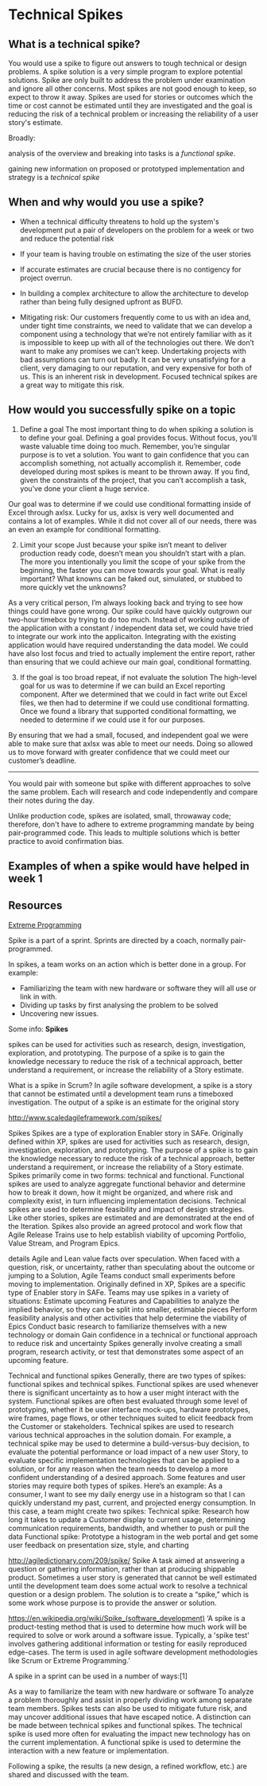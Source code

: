 # Technical Spikes

## What is a technical spike?
You would use a spike to figure out answers to tough technical or design problems. A spike solution is a very simple program to explore potential solutions. Spike are only built to address the problem under examination and ignore all other concerns. Most spikes are not good enough to keep, so expect to throw it away. Spikes are used for stories or outcomes which the time or cost cannot be estimated until they are  investigated and the goal is reducing the risk of a technical problem or increasing the reliability of a user story's estimate.


Broadly:

analysis of the overview and breaking into tasks is a _functional spike_. 

gaining new information on proposed or prototyped implementation and strategy is a _technical spike_



## When and why would you use a spike?
* When a technical difficulty threatens to hold up the system's development put a pair of developers on the problem for a week or two and reduce the potential risk
* If your team is having trouble on estimating the size of the user stories 
  
*    If accurate estimates are crucial because there is no contigency for project overrun.
    
 *   In building a complex architecture to allow the architecture to develop rather than being fully designed upfront as BUFD.
 *   Mitigating risk: Our customers frequently come to us with an idea and, under tight time constraints, we need to validate that we can develop a component using a technology that we’re not entirely familiar with as it is impossible to keep up with all of the technologies out there. We don’t want to make any promises we can’t keep. Undertaking projects with bad assumptions can turn out badly. It can be very unsatisfying for a client, very damaging to our reputation, and very expensive for both of us. This is an inherent risk in development. Focused technical spikes are a great way to mitigate this risk.
  


## How would you successfully spike on a topic
 1. Define a goal
The most important thing to do when spiking a solution is to define your goal. Defining a goal provides focus. Without focus, you’ll waste valuable time doing too much. Remember, you’re singular purpose is to vet a solution. You want to gain confidence that you can accomplish something, not actually accomplish it. Remember, code developed during most spikes is meant to be thrown away. If you find, given the constraints of the project, that you can’t accomplish a task, you’ve done your client a huge service.

Our goal was to determine if we could use conditional formatting inside of Excel through axlsx. Lucky for us, axlsx is very well documented and contains a lot of examples. While it did not cover all of our needs, there was an even an example for conditional formatting.

2. Limit your scope
Just because your spike isn’t meant to deliver production ready code, doesn’t mean you shouldn’t start with a plan. The more you intentionally you limit the scope of your spike from the beginning, the faster you can move towards your goal. What is really important? What knowns can be faked out, simulated, or stubbed to more quickly vet the unknowns?

As a very critical person, I’m always looking back and trying to see how things could have gone wrong. Our spike could have quickly outgrown our two-hour timebox by trying to do too much. Instead of working outside of the application with a constant / independent data set, we could have tried to integrate our work into the applicaiton. Integrating with the existing application would have required understanding the data model. We could have also lost focus and tried to actually implement the entire report, rather than ensuring that we could achieve our main goal, conditional formatting.

3. If the goal is too broad repeat, if not evaluate the solution
The high-level goal for us was to determine if we can build an Excel reporting component. After we determined that we could in fact write out Excel files, we then had to determine if we could use conditional formatting. Once we found a library that supported conditional formatting, we needed to determine if we could use it for our purposes.

By ensuring that we had a small, focused, and independent goal we were able to make sure that axlsx was able to meet our needs. Doing so allowed us to move forward with greater confidence that we could meet our customer’s deadline.
 
 ----
 
 
You would pair with someone but spike with different approaches to solve the same problem. Each will research and code independently and compare their notes during the day.

 Unlike production code, spikes are isolated, small, throwaway code; therefore, don't have to adhere to extreme programming  mandate by being pair-programmed code. This leads to multiple solutions which is better practice to avoid confirmation bias.

## Examples of when a spike would have helped in week 1

## Resources 
[Extreme Programming](http://www.extremeprogramming.org/rules/spike.html)


Spike is a part of a sprint.
Sprints are directed by a coach, normally pair-programmed.

In spikes, a team works on an action which is better done in a group.
For example:
* Familiarizing the team with new hardware or software they will all use or link in with.
* Dividing up tasks by first analysing the problem to be solved
* Uncovering new issues.




Some info:
**Spikes**

spikes can be used for activities such as research, design, investigation, exploration, and prototyping. The purpose of a spike is to gain the knowledge necessary to reduce the risk of a technical approach, better understand a requirement, or increase the reliability of a Story estimate.


What is a spike in Scrum?
In agile software development, a spike is a story that cannot be estimated until a development team runs a timeboxed investigation. The output of a spike is an estimate for the original story




http://www.scaledagileframework.com/spikes/

Spikes 
Spikes are a type of exploration Enabler story in SAFe. Originally defined within XP, spikes are used for activities such as research, design, investigation, exploration, and prototyping. The purpose of a spike is to gain the knowledge necessary to reduce the risk of a technical approach, better understand a requirement, or increase the reliability of a Story estimate. Spikes primarily come in two forms: technical and functional. 
Functional spikes are used to analyze aggregate functional behavior and determine how to break it down, how it might be organized, and where risk and complexity exist, in turn influencing implementation decisions. 
Technical spikes are used to determine feasibility and impact of design strategies. Like other stories, spikes are estimated and are demonstrated at the end of the Iteration. Spikes also provide an agreed protocol and work flow that Agile Release Trains use to help establish viability of upcoming Portfolio, Value Stream, and Program Epics.

details
Agile and Lean value facts over speculation. When faced with a question, risk, or uncertainty, rather than speculating about the outcome or jumping to a Solution, Agile Teams conduct small experiments before moving to implementation. Originally defined in XP, Spikes are a specific type of Enabler story in SAFe. Teams may use spikes in a variety of situations: Estimate upcoming Features and Capabilities to analyze the implied behavior, so they can be split into smaller, estimable pieces Perform feasibility analysis and other activities that help determine the viability of Epics Conduct basic research to familiarize themselves with a new technology or domain Gain confidence in a technical or functional approach to reduce risk and uncertainty Spikes generally involve creating a small program, research activity, or test that demonstrates some aspect of an upcoming feature. 

Technical and functional spikes 
Generally, there are two types of spikes: functional spikes and technical spikes. Functional spikes are used whenever there is significant uncertainty as to how a user might interact with the system. Functional spikes are often best evaluated through some level of prototyping, whether it be user interface mock-ups, hardware prototypes, wire frames, page flows, or other techniques suited to elicit feedback from the Customer or stakeholders. 
Technical spikes are used to research various technical approaches in the solution domain. For example, a technical spike may be used to determine a build-versus-buy decision, to evaluate the potential performance or load impact of a new user Story, to evaluate specific implementation technologies that can be applied to a solution, or for any reason when the team needs to develop a more confident understanding of a desired approach. Some features and user stories may require both types of spikes. Here’s an example: As a consumer, I want to see my daily energy use in a histogram so that I can quickly understand my past, current, and projected energy consumption. In this case, a team might create two spikes: Technical spike: Research how long it takes to update a Customer display to current usage, determining communication requirements, bandwidth, and whether to push or pull the data Functional spike: Prototype a histogram in the web portal and get some user feedback on presentation size, style, and charting


http://agiledictionary.com/209/spike/
Spike
A task aimed at answering a question or gathering information, rather than at producing shippable product. Sometimes a user story is generated that cannot be well estimated until the development team does some actual work to resolve a technical question or a design problem. The solution is to create a “spike,” which is some work whose purpose is to provide the answer or solution.


https://en.wikipedia.org/wiki/Spike_(software_development)
‘A spike is a product-testing method that is used to determine how much work will be required to solve or work around a software issue. Typically, a 'spike test' involves gathering additional information or testing for easily reproduced edge-cases. The term is used in agile software development methodologies like Scrum or Extreme Programming.’

A spike in a sprint can be used in a number of ways:[1]

As a way to familiarize the team with new hardware or software
To analyze a problem thoroughly and assist in properly dividing work among separate team members.
Spikes tests can also be used to mitigate future risk, and may uncover additional issues that have escaped notice.
A distinction can be made between technical spikes and functional spikes. The technical spike is used more often for evaluating the impact new technology has on the current implementation. A functional spike is used to determine the interaction with a new feature or implementation.

Following a spike, the results (a new design, a refined workflow, etc.) are shared and discussed with the team.




